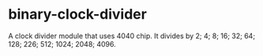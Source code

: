 # binary-clock-divider
A clock divider module that uses 4040 chip. It divides by 2; 4; 8; 16; 32; 64; 128; 226; 512; 1024; 2048; 4096.
